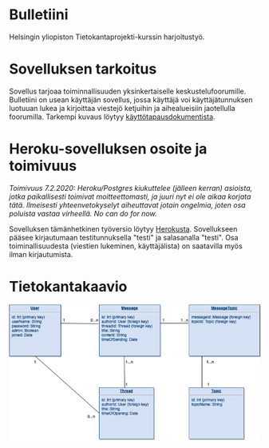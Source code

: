# Bulletiini
Helsingin yliopiston Tietokantaprojekti-kurssin harjoitustyö.

# Sovelluksen tarkoitus

Sovellus tarjoaa toiminnallisuuden yksinkertaiselle keskustelufoorumille. Bulletiini on usean käyttäjän sovellus, jossa käyttäjä voi käyttäjätunnuksen luotuuan lukea ja kirjoittaa viestejö ketjuihin ja aihealueisiin jaotellulla foorumilla. Tarkempi kuvaus löytyy [käyttötapausdokumentista](https://github.com/TommiON/Bulletiini/blob/master/documentation/usecases.md).

# Heroku-sovelluksen osoite ja toimivuus

_Toimivuus 7.2.2020: Heroku/Postgres kiukuttelee (jälleen kerran) asioista, jotka paikallisesti toimivat moitteettomasti, ja juuri nyt ei ole aikaa korjata tätä. Ilmeisesti yhteenvetokyselyt aiheuttavat jotain ongelmia, joten osa poluista vastaa virheellä. No can do for now._

Sovelluksen tämänhetkinen työversio löytyy [Herokusta](https://bulletiini.herokuapp.com/). Sovellukseen pääsee kirjautumaan testitunnuksella "testi" ja salasanalla "testi". Osa toiminallisuudesta (viestien lukeminen, käyttäjälista) on saatavilla myös ilman kirjautumista.

# Tietokantakaavio

![](documentation/Tietokantakaavio.png)


